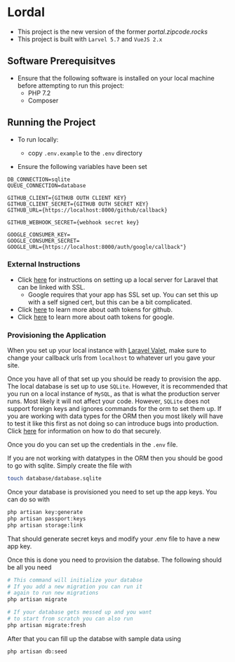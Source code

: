# Lordal
* This project is the new version of the former _portal.zipcode.rocks_
* This project is built with `Larvel 5.7` and `VueJS 2.x`

## Software Prerequisitves
* Ensure that the following software is installed on your local machine before attempting to run this project:
	* PHP 7.2
	* Composer


## Running the Project
* To run locally:
	* copy `.env.example` to the `.env` directory

* Ensure the following variables have been set

```
DB_CONNECTION=sqlite
QUEUE_CONNECTION=database

GITHUB_CLIENT={GITHUB OUTH CLIENT KEY}
GITHUB_CLIENT_SECRET={GITHUB OUTH SECRET KEY}
GITHUB_URL={https://localhost:8000/github/callback}

GITHUB_WEBHOOK_SECRET={webhook secret key}

GOOGLE_CONSUMER_KEY=
GOOGLE_CONSUMER_SECRET=
GOOGLE_URL={https://localhost:8000/auth/google/callback"}
```





### External Instructions
* Click [here](https://laravel.com/docs/5.7/valet) for instructions on setting up a local server for Laravel that can be linked with SSL.
	* Google requires that your app has SSL set up. You can set this up with a self signed cert, but this can be a bit complicated.
* Click [here](https://developer.github.com/apps/building-oauth-apps/) to learn more about oath tokens for github.
* Click [here](https://developers.google.com/adwords/api/docs/guides/authentication) to learn more about oath tokens for google.


### Provisioning the Application
When you set up your local instance with [Laravel Valet](https://laravel.com/docs/5.8/valet), make sure to change your callback urls from `localhost` to whatever url you gave your site.

Once you have all of that set up you should be ready to provision the app.
The local database is set up to use `SQLite`.
However, it is recommended that you run on a local instance of `MySQL`, as that is what the production server runs.
Most likely it will not affect your code.
However, `SQLite` does not support foreign keys and ignores commands for the orm to set them up. If you are working with data types for the ORM then you most likely will have to test it like this first as not doing so can introduce bugs into production. Click [here](https://docs.docker.com/samples/library/mysql/) for information on how to do that securely.

Once you do you can set up the credentials in the `.env` file. 

If you are not working with datatypes in the ORM then you should be good to go with sqlite. Simply create the file with 

```bash
touch database/database.sqlite
```

Once your database is provisioned you need to set up the app keys. You can do so with 

```bash
php artisan key:generate
php artisan passport:keys
php artisan storage:link
```

That should generate secret keys and modify your .env file to have a new app key. 

Once this is done you need to provision the databse. The following should be all you need

```bash
# This command will initialize your databse
# If you add a new migration you can run it 
# again to run new migrations
php artisan migrate

# If your database gets messed up and you want 
# to start from scratch you can also run
php artisan migrate:fresh
```

After that you can fill up the databse with sample data using

```bash
php artisan db:seed
```